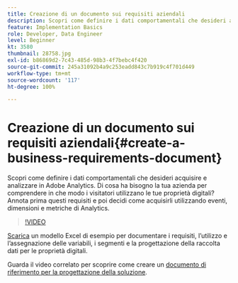 ```yaml
---
title: Creazione di un documento sui requisiti aziendali
description: Scopri come definire i dati comportamentali che desideri acquisire e analizzare in Adobe Analytics.
feature: Implementation Basics
role: Developer, Data Engineer
level: Beginner
kt: 3580
thumbnail: 28758.jpg
exl-id: b86869d2-7c43-485d-98b3-4f7bebc4f420
source-git-commit: 245a31092b4a9c253eadd843c7b919c4f701d449
workflow-type: tm+mt
source-wordcount: '117'
ht-degree: 100%

---
```


# Creazione di un documento sui requisiti aziendali{#create-a-business-requirements-document}

Scopri come definire i dati comportamentali che desideri acquisire e analizzare in Adobe Analytics. Di cosa ha bisogno la tua azienda per comprendere in che modo i visitatori utilizzano le tue proprietà digitali? Annota prima questi requisiti e poi decidi come acquisirli utilizzando eventi, dimensioni e metriche di Analytics.

>[!VIDEO](https://video.tv.adobe.com/v/37365/?quality=12&learn=on&captions=ita)

[Scarica](assets/aa_en_BRD_SDR_template.xlsx) un modello Excel di esempio per documentare i requisiti, l’utilizzo e l’assegnazione delle variabili, i segmenti e la progettazione della raccolta dati per le proprietà digitali.

Guarda il video correlato per scoprire come creare un [documento di riferimento per la progettazione della soluzione](creating-and-maintaining-an-sdr.md).
